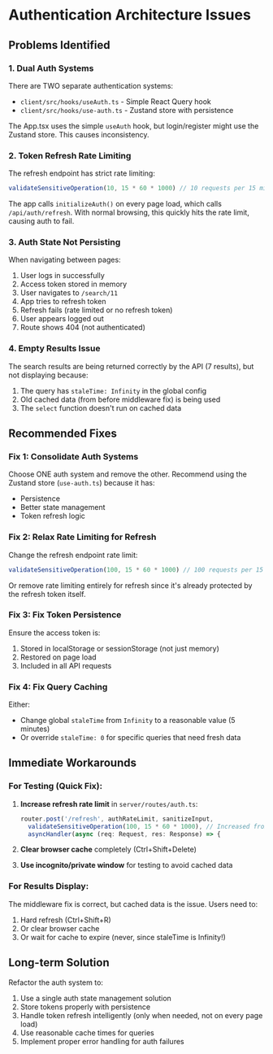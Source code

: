 # Authentication Architecture Issues

## Problems Identified

### 1. Dual Auth Systems
There are TWO separate authentication systems:
- `client/src/hooks/useAuth.ts` - Simple React Query hook
- `client/src/hooks/use-auth.ts` - Zustand store with persistence

The App.tsx uses the simple `useAuth` hook, but login/register might use the Zustand store. This causes inconsistency.

### 2. Token Refresh Rate Limiting
The refresh endpoint has strict rate limiting:
```typescript
validateSensitiveOperation(10, 15 * 60 * 1000) // 10 requests per 15 minutes
```

The app calls `initializeAuth()` on every page load, which calls `/api/auth/refresh`. With normal browsing, this quickly hits the rate limit, causing auth to fail.

### 3. Auth State Not Persisting
When navigating between pages:
1. User logs in successfully
2. Access token stored in memory
3. User navigates to `/search/11`
4. App tries to refresh token
5. Refresh fails (rate limited or no refresh token)
6. User appears logged out
7. Route shows 404 (not authenticated)

### 4. Empty Results Issue
The search results are being returned correctly by the API (7 results), but not displaying because:
1. The query has `staleTime: Infinity` in the global config
2. Old cached data (from before middleware fix) is being used
3. The `select` function doesn't run on cached data

## Recommended Fixes

### Fix 1: Consolidate Auth Systems
Choose ONE auth system and remove the other. Recommend using the Zustand store (`use-auth.ts`) because it has:
- Persistence
- Better state management
- Token refresh logic

### Fix 2: Relax Rate Limiting for Refresh
Change the refresh endpoint rate limit:
```typescript
validateSensitiveOperation(100, 15 * 60 * 1000) // 100 requests per 15 minutes
```

Or remove rate limiting entirely for refresh since it's already protected by the refresh token itself.

### Fix 3: Fix Token Persistence
Ensure the access token is:
1. Stored in localStorage or sessionStorage (not just memory)
2. Restored on page load
3. Included in all API requests

### Fix 4: Fix Query Caching
Either:
- Change global `staleTime` from `Infinity` to a reasonable value (5 minutes)
- Or override `staleTime: 0` for specific queries that need fresh data

## Immediate Workarounds

### For Testing (Quick Fix):
1. **Increase refresh rate limit** in `server/routes/auth.ts`:
   ```typescript
   router.post('/refresh', authRateLimit, sanitizeInput, 
     validateSensitiveOperation(100, 15 * 60 * 1000), // Increased from 10 to 100
     asyncHandler(async (req: Request, res: Response) => {
   ```

2. **Clear browser cache** completely (Ctrl+Shift+Delete)

3. **Use incognito/private window** for testing to avoid cached data

### For Results Display:
The middleware fix is correct, but cached data is the issue. Users need to:
1. Hard refresh (Ctrl+Shift+R)
2. Or clear browser cache
3. Or wait for cache to expire (never, since staleTime is Infinity!)

## Long-term Solution

Refactor the auth system to:
1. Use a single auth state management solution
2. Store tokens properly with persistence
3. Handle token refresh intelligently (only when needed, not on every page load)
4. Use reasonable cache times for queries
5. Implement proper error handling for auth failures
